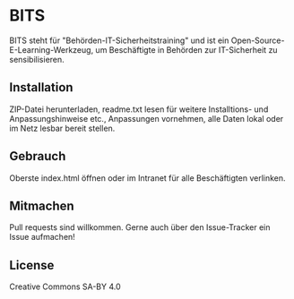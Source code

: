 # BITS
BITS steht für "Behörden-IT-Sicherheitstraining" und ist ein Open-Source-E-Learning-Werkzeug, um Beschäftigte in Behörden zur IT-Sicherheit zu sensibilisieren.

## Installation
ZIP-Datei herunterladen, readme.txt lesen für weitere Installtions- und Anpassungshinweise etc., Anpassungen vornehmen, alle Daten lokal oder im Netz lesbar bereit stellen.

## Gebrauch
Oberste index.html öffnen oder im Intranet für alle Beschäftigten verlinken.

## Mitmachen
Pull requests sind willkommen. Gerne auch über den Issue-Tracker ein Issue aufmachen!

## License
Creative Commons SA-BY 4.0
